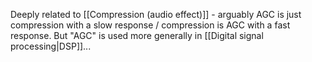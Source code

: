 Deeply related to [[Compression (audio effect)]] - arguably AGC is just compression with a slow response / compression is AGC with a fast response. But "AGC" is used more generally in [[Digital signal processing|DSP]]...